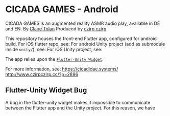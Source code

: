 # CICADA GAMES - Android

CICADA GAMES is an augmented reality ASMR audio play, available in DE and EN. 
By [Claire Tolan](https://cst.yt)
Produced by [czirp czirp](http://www.czirpczirp.cc/)

This repository houses the front-end Flutter app, configured for android build. 
For iOS flutter repo, see: 
For android Unity project (add as submodule inside `unity/`), see:
For iOS Unity project, see: 

The app relies upon the [`Flutter-Unity Widget`](https://pub.dev/packages/flutter_unity_widget).

For more information, see: 
https://cicadidae.systems/
http://www.czirpczirp.cc/?p=2896

## Flutter-Unity Widget Bug
A bug in the flutter-unity widget makes it impossible to communicate between the Flutter app and the Unity project. For this reason, we have 